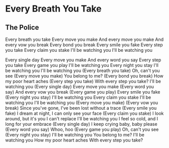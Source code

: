 Every Breath You Take
=====================

The Police
----------

Every breath you take                              Every move you make
And every move you make                            And every vow you break
Every bond you break                               Every smile you fake
Every step you take                                Every claim you stake
I'll be watching you                               I'll be watching you

Every single day                                   Every move you make
And every word you say                             Every step you take
Every game you play                                I'll be watching you
Every night you stay
I'll be watching you                               I'll be watching you
                                                   (Every breath you take)
Oh, can't you see                                  (Every move you make)
You belong to me?                                  (Every bond you break)
How my poor heart aches                            (Every step you take)
With every step you take?                          I'll be watching you
                                                   (Every single day)
Every move you make                                (Every word you say)
And every vow you break                            (Every game you play)
Every smile you fake                               (Every night you stay) I'll be watching you
Every claim you stake                              I'll be watching you
I'll be watching you                               (Every move you make)
                                                   (Every vow you break)
Since you've gone, I've been lost without a trace  (Every smile you fake)
I dream at night, I can only see your face         (Every claim you stake)
I look around, but it's you I can't replace        I'll be watching you
I feel so cold, and I long for your embrace        (Every single day)
I keep crying baby, baby please                    (Every word you say) Whoo, hoo
                                                   (Every game you play)
Oh, can't you see                                  (Every night you stay) I'll be watching you
You belong to me?                                  I'll be watching you
How my poor heart aches
With every step you take?
